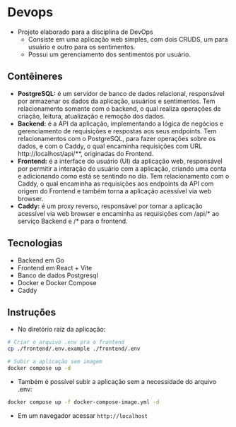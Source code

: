 # Devops

- Projeto elaborado para a disciplina de DevOps
    - Consiste em uma aplicação web simples, com dois CRUDS, um para usuário e outro para os sentimentos.
    - Possui um gerenciamento dos sentimentos por usuário.

## Contêineres
- **PostgreSQL:** é um servidor de banco de dados relacional, responsável por armazenar os dados da aplicação, usuários e sentimentos. Tem relacionamento somente com o backend, o qual realiza operações de criação, leitura, atualização e remoção dos dados.
- **Backend:** é a API da aplicação, implementando a lógica de negócios e gerenciamento de requisições e respostas aos seus endpoints. Tem relacionamentos com o PostgreSQL, para fazer operações sobre os dados, e com o Caddy, o qual encaminha requisições com URL http://localhost/api/**, originadas do Frontend.
- **Frontend:** é a interface do usuário (UI) da aplicação web, responsável por permitir a interação do usuário com a aplicação, criando uma conta e adicionando como está se sentindo no dia. Tem relacionamento com o Caddy, o qual encaminha as requisições aos endpoints da API com origem do Frontend e também torna a aplicação acessível via web browser.
- **Caddy:** é um proxy reverso, responsável por tornar a aplicação acessível via web browser e encaminha as requisições com /api/* ao serviço Backend e /* para o frontend. 

## Tecnologias

- Backend em Go
- Frontend em React + Vite
- Banco de dados Postgresql
- Docker e Docker Compose
- Caddy

## Instruções
- No diretório raiz da aplicação:

``` Bash
# Criar o arquivo .env pra o frontend
cp ./frontend/.env.example ./frontend/.env

# Subir a aplicação sem imagem
docker compose up -d
```

- Também é possível subir a aplicação sem a necessidade do arquivo .env:

``` Bash
docker compose up -f docker-compose-image.yml -d 
```

- Em um navegador acessar `http://localhost`
